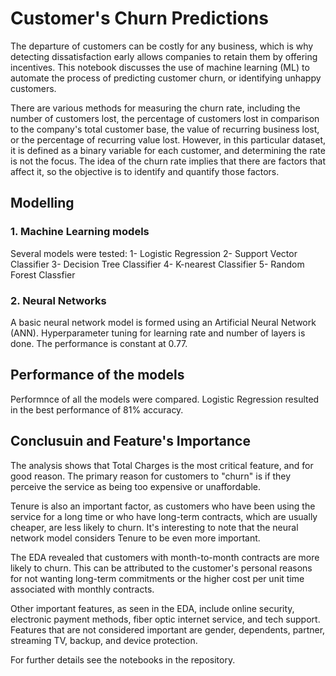 # Customer's Churn Predictions
The departure of customers can be costly for any business, which is why detecting dissatisfaction early allows companies to retain them by offering incentives. This notebook discusses the use of machine learning (ML) to automate the process of predicting customer churn, or identifying unhappy customers.

There are various methods for measuring the churn rate, including the number of customers lost, the percentage of customers lost in comparison to the company's total customer base, the value of recurring business lost, or the percentage of recurring value lost. However, in this particular dataset, it is defined as a binary variable for each customer, and determining the rate is not the focus. The idea of the churn rate implies that there are factors that affect it, so the objective is to identify and quantify those factors.

## Modelling
###  1. Machine Learning models
Several models were tested:
1- Logistic Regression
2- Support Vector Classifier
3- Decision Tree Classifier
4- K-nearest Classifier
5- Random Forest Classfier

### 2. Neural Networks
A basic neural network model is formed using an Artificial Neural Network (ANN). Hyperparameter tuning for learning rate and number of layers is done. The performance is constant at 0.77.

## Performance of the models
Performnce of all the models were compared. Logistic Regression resulted in the best performance of 81% accuracy. 

## Conclusuin and Feature's Importance

The analysis shows that Total Charges is the most critical feature, and for good reason. The primary reason for customers to "churn" is if they perceive the service as being too expensive or unaffordable.

Tenure is also an important factor, as customers who have been using the service for a long time or who have long-term contracts, which are usually cheaper, are less likely to churn. It's interesting to note that the neural network model considers Tenure to be even more important.

The EDA revealed that customers with month-to-month contracts are more likely to churn. This can be attributed to the customer's personal reasons for not wanting long-term commitments or the higher cost per unit time associated with monthly contracts.

Other important features, as seen in the EDA, include online security, electronic payment methods, fiber optic internet service, and tech support. Features that are not considered important are gender, dependents, partner, streaming TV, backup, and device protection. 

For further details see the notebooks in the repository.
